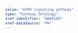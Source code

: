 ```yaml
---
value: "mTOR signaling pathway"
type: "Pathway Ontology"
xref-identifier: "0000180"
xref-dataSource: "PW"
---
```

